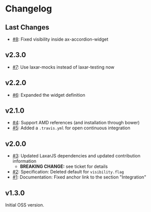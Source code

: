 # Changelog

## Last Changes

- [#8](https://github.com/LaxarJS/ax-show-hide-widget/issues/8): Fixed visibility inside ax-accordion-widget


## v2.3.0

- [#7](https://github.com/LaxarJS/ax-show-hide-widget/issues/7): Use laxar-mocks instead of laxar-testing now


## v2.2.0

- [#6](https://github.com/LaxarJS/ax-show-hide-widget/issues/6): Expanded the widget definition


## v2.1.0

- [#4](https://github.com/LaxarJS/ax-show-hide-widget/issues/4): Support AMD references (and installation through bower)
- [#5](https://github.com/LaxarJS/ax-show-hide-widget/issues/5): Added a `.travis.yml` for open continuous integration


## v2.0.0

- [#3](https://github.com/LaxarJS/ax-show-hide-widget/issues/3): Updated LaxarJS dependencies and updated contribution information
  + **BREAKING CHANGE:** see ticket for details
- [#2](https://github.com/LaxarJS/ax-show-hide-widget/issues/2): Specification: Deleted default for `visibility.flag`
- [#1](https://github.com/LaxarJS/ax-show-hide-widget/issues/1): Documentation: Fixed anchor link to the section "Integration"


## v1.3.0

Initial OSS version.
